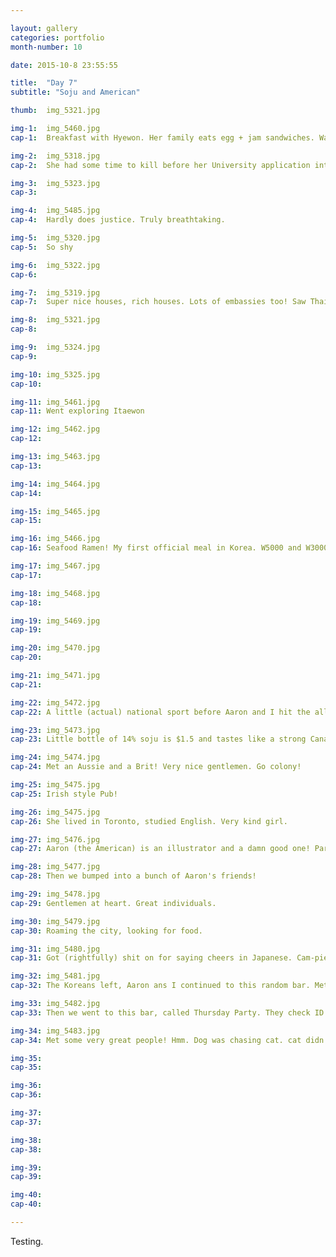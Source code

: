 ```yaml
---

layout: gallery
categories: portfolio
month-number: 10

date: 2015-10-8 23:55:55

title:  "Day 7"
subtitle: "Soju and American"

thumb:	img_5321.jpg

img-1:	img_5460.jpg
cap-1:	Breakfast with Hyewon. Her family eats egg + jam sandwiches. Was surprisingly very tasty! No ketchup.. 

img-2:	img_5318.jpg
cap-2:	She had some time to kill before her University application interview so we went on a promenade just up the hill.

img-3:	img_5323.jpg
cap-3: 	

img-4:	img_5485.jpg
cap-4:	Hardly does justice. Truly breathtaking.

img-5:	img_5320.jpg
cap-5:	So shy

img-6:	img_5322.jpg
cap-6:	

img-7:	img_5319.jpg
cap-7:	Super nice houses, rich houses. Lots of embassies too! Saw Thai, and Indian embassy. 

img-8:	img_5321.jpg
cap-8:	

img-9:	img_5324.jpg
cap-9:	

img-10:	img_5325.jpg
cap-10:	

img-11:	img_5461.jpg
cap-11:	Went exploring Itaewon 

img-12:	img_5462.jpg
cap-12:	

img-13:	img_5463.jpg
cap-13:	

img-14:	img_5464.jpg
cap-14:	

img-15:	img_5465.jpg
cap-15:	

img-16:	img_5466.jpg
cap-16:	Seafood Ramen! My first official meal in Korea. W5000 and W3000 for a beer. Roughly $5 and $3.

img-17:	img_5467.jpg
cap-17:	

img-18:	img_5468.jpg
cap-18:	

img-19:	img_5469.jpg
cap-19:	

img-20:	img_5470.jpg
cap-20:	

img-21:	img_5471.jpg
cap-21:	

img-22:	img_5472.jpg
cap-22:	A little (actual) national sport before Aaron and I hit the alleys. 

img-23:	img_5473.jpg
cap-23:	Little bottle of 14% soju is $1.5 and tastes like a strong Canadian cooler. This was peach flavoured. Original soju is yuck yuck. Needless to say what happens next. 

img-24:	img_5474.jpg
cap-24:	Met an Aussie and a Brit! Very nice gentlemen. Go colony!

img-25:	img_5475.jpg
cap-25:	Irish style Pub! 

img-26:	img_5475.jpg
cap-26:	She lived in Toronto, studied English. Very kind girl.

img-27:	img_5476.jpg
cap-27:	Aaron (the American) is an illustrator and a damn good one! Part time teacher and part time illustrator. Lived in Korea 4 years. Everyone else was awesome too! Much love.

img-28:	img_5477.jpg
cap-28:	Then we bumped into a bunch of Aaron's friends! 

img-29:	img_5478.jpg
cap-29:	Gentlemen at heart. Great individuals.

img-30:	img_5479.jpg
cap-30:	Roaming the city, looking for food.

img-31:	img_5480.jpg
cap-31:	Got (rightfully) shit on for saying cheers in Japanese. Cam-pie is Japanese, Gom-bé is korean. Also taught me how to properly use chop sticks. The guy on the left runs a food van business. korean BBQ is fuuuuucking delicious. 

img-32:	img_5481.jpg
cap-32:	The Koreans left, Aaron ans I continued to this random bar. Met some more foreigners. Tequila, of course.

img-33:	img_5482.jpg
cap-33:	Then we went to this bar, called Thursday Party. They check ID at this bar, and i didn't bring mine so Aaron gave me his (he had two, which looks severely not at all like me..) tried it and it worked! Dude didn't even look at it. Half the time they read the cards, other half they just need to see the intention and let you in.

img-34:	img_5483.jpg
cap-34:	Met some very great people! Hmm. Dog was chasing cat. cat didn't like dog. Cat had friends. Fox enters, worked with friends of cat, gain trust, join the pack. Fox likes cat. Then fox and friend makes dog go away. Fox is hero. Enters pug. Pug and Fox go get a drink. Fox returns to pack and pack is gone. Fox is frantic. Fox really like cat. Fox asks and find out they go to Gold Bar. Fox has no more money. Fox runs home, gets money. Runs to Gold Bar. Gold Bar checks ID. Stupid fox no bring ID. Fox runs back home, get ID. Fox runs back to Gold Bar. Pack not there. Fox alone. Fox didn't quit. Fox look around outside, frantic, and miraculously, finds pack down the street. Fox talks with pack. Cat give Fox phone number. Fox wins. ---------- Lesson learned- In the face of hopelessness, perseverance and a little blind hope must be involved to achieve when the odds are greatly against you. I thought many times, shit, population of Seoul 9.5M... How find pack?? Give up? But I also knew that if I didn't find the pack, I would have been very sad for letting pack and cat go, and not trying would have made it worse. I thought to myself, the odds are shit, but if the future is going to be made, that is up to me and every minute I ran extra, every small thing I did, decision I took, to go left instead of right.. That was all me, and it felt good. I had to make my future. 

img-35:	
cap-35:	

img-36:	
cap-36:	

img-37:	
cap-37:	

img-38:	
cap-38:	

img-39:	
cap-39:	

img-40:	
cap-40:	

---
```


Testing.
